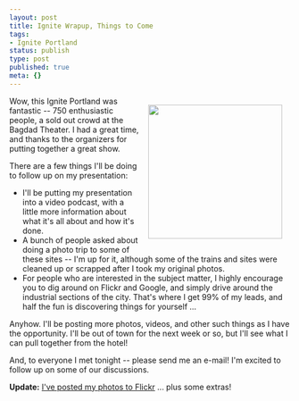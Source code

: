 ```yaml
---
layout: post
title: Ignite Wrapup, Things to Come
tags:
- Ignite Portland
status: publish
type: post
published: true
meta: {}
---
```

<a href="http://flickr.com/photos/mistermoss/2136700034"><img src="http://farm3.static.flickr.com/2285/2136700034_4200fce746_m.jpg" align="right" height="240" hspace="15" vspace="15" width="240" /></a>Wow, this Ignite Portland was fantastic -- 750 enthusiastic people, a sold out crowd at the Bagdad Theater.  I had a great time, and thanks to the organizers for putting together a great show.

There are a few things I'll be doing to follow up on my presentation:
<ul>
	<li>I'll be putting my presentation into a video podcast, with a little more information about what it's all about and how it's done.</li>
	<li>A bunch of people asked about doing a photo trip to some of these sites -- I'm up for it, although some of the trains and sites were cleaned up or scrapped after I took my original photos.</li>
	<li>For people who are interested in the subject matter, I highly encourage you to dig around on Flickr and Google, and simply drive around the industrial sections of the city.  That's where I get 99% of my leads, and half the fun is discovering things for yourself ...</li>
</ul>
Anyhow.  I'll be posting more photos, videos, and other such things as I have the opportunity.  I'll be out of town for the next week or so, but I'll see what I can pull together from the hotel!

And, to everyone I met tonight -- please send me an e-mail!  I'm excited to follow up on some of our discussions.

<b>Update:</b> <a href="http://flickr.com/photos/mistermoss/sets/72157603866904315/">I've posted my photos to Flickr</a> ... plus some extras!
